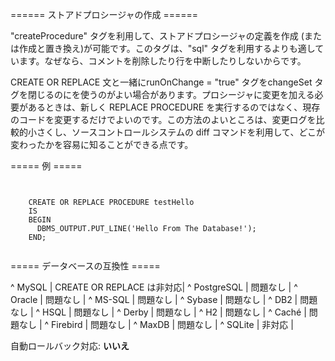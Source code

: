 ====== ストアドプロシージャの作成 ======

"createProcedure" タグを利用して、ストアドプロシージャの定義を作成 (または作成と置き換え)が可能です。このタグは、"sql" タグを利用するよりも適しています。なぜなら、コメントを削除したり行を中断したりしないからです。

CREATE OR REPLACE 文と一緒にrunOnChange = "true" タグをchangeSet タグを閉じるのにを使うのがよい場合があります。プロシージャに変更を加える必要があるときは、新しく REPLACE PROCEDURE を実行するのではなく、現存のコードを変更するだけでよいのです。この方法のよいところは、変更ログを比較的小さくし、ソースコントロールシステムの diff コマンドを利用して、どこが変わったかを容易に知ることができる点です。

===== 例 =====

<code xml>
<createProcedure>
    CREATE OR REPLACE PROCEDURE testHello
    IS
    BEGIN
      DBMS_OUTPUT.PUT_LINE('Hello From The Database!');
    END;
</createProcedure>
</code>



===== データベースの互換性 =====

^ MySQL  | CREATE OR REPLACE は非対応| 
^ PostgreSQL  | 問題なし  | 
^ Oracle  | 問題なし  | 
^ MS-SQL  | 問題なし  | 
^ Sybase  | 問題なし  | 
^ DB2  | 問題なし  | 
^ HSQL  | 問題なし  | 
^ Derby  | 問題なし  | 
^ H2  | 問題なし  | 
^ Caché  | 問題なし  | 
^ Firebird  | 問題なし  | 
^ MaxDB  | 問題なし  | 
^ SQLite  | 非対応  | 

自動ロールバック対応: **いいえ**
